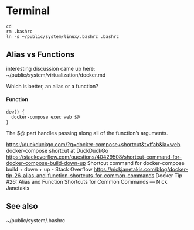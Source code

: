 # Terminal

```
cd
rm .bashrc
ln -s ~/public/system/linux/.bashrc .bashrc
```


## Alias vs Functions

interesting discussion came up here:  
~/public/system/virtualization/docker.md

Which is better, an alias or a function? 

#### Function

```
dew() {
  docker-compose exec web $@
}
```

The $@ part handles passing along all of the function’s arguments. 

https://duckduckgo.com/?q=docker-compose+shortcut&t=ffab&ia=web
docker-compose shortcut at DuckDuckGo
https://stackoverflow.com/questions/40429508/shortcut-command-for-docker-compose-build-down-up
Shortcut command for docker-compose build + down + up - Stack Overflow
https://nickjanetakis.com/blog/docker-tip-26-alias-and-function-shortcuts-for-common-commands
Docker Tip #26: Alias and Function Shortcuts for Common Commands — Nick Janetakis

## See also

~/public/system/.bashrc
